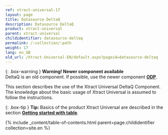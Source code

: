 ```yaml
---
ref: xtract-universal-17
layout: page
title: Datasource DeltaQ
description: Datasource DeltaQ
product: xtract-universal
parent: xtract-universal
childidentifier: datasource-deltaq
permalink: /:collection/:path
weight: 17
lang: en_GB
old_url: /Xtract-Universal-EN/default.aspx?pageid=datasource-deltaq
---
```


{: .box-warning } 
**Warning! Newer component available**<br>
DeltaQ is an old component. If possible, use the newer component **[ODP](./odp)**.

This section describes the use of the Xtract Universal DeltaQ Component. The knowledge about the basic usage of Xtract Universal is assumed to follow the instructions.

{: .box-tip }
**Tip:** Basics of the product Xtract Universal are described in the section **[Getting started with table](./getting-started-table)**.


{% include _content/table-of-contents.html parent=page.childidentifier collection=site.en %}

